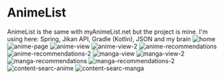 # AnimeList
AnimeList is the same with myAnimeList.net but the project is mine.
I'm using here: Spring, Jikan API, Gradle (Kotlin), JSON and my brain
![home](https://github.com/rather-cruel/animelist/assets/106997330/14d64784-e7c1-4454-b7eb-69dc77694156)
![anime-page](https://github.com/rather-cruel/animelist/assets/106997330/43dc6566-6c41-41c5-bfca-11a67ea731a3)
![anime-view](https://github.com/rather-cruel/animelist/assets/106997330/850661c7-4cc3-4a06-b50f-0aa18628a271)
![anime-view-2](https://github.com/rather-cruel/animelist/assets/106997330/30b169ea-1e80-4ddb-94d3-6d9f51543624)
![anime-recommendations](https://github.com/rather-cruel/animelist/assets/106997330/aade0e6e-dcca-4d0e-9e03-ea6106d8e4d8)
![anime-recommendations-2](https://github.com/rather-cruel/animelist/assets/106997330/8399e21a-3b81-4158-b206-8d9a372f2ba3)
![manga-view](https://github.com/rather-cruel/animelist/assets/106997330/af70748f-c2cf-49c1-a699-6c71876c8589)
![manga-view-2](https://github.com/rather-cruel/animelist/assets/106997330/7179d7c2-6528-48fc-b873-e022b5e0ace2)
![manga-recommendations](https://github.com/rather-cruel/animelist/assets/106997330/26c4d5c4-ee3c-4cf7-a22e-6d3b9f607e41)
![manga-recommendations-2](https://github.com/rather-cruel/animelist/assets/106997330/200288fe-fdd4-4e5a-8208-31550737fe8f)
![content-searc-anime](https://github.com/rather-cruel/animelist/assets/106997330/e8eabce6-9de6-4bd5-8350-69b39f96c902)
![content-searc-manga](https://github.com/rather-cruel/animelist/assets/106997330/19fa1332-a4e3-47f8-a22f-fc88363218b8)
